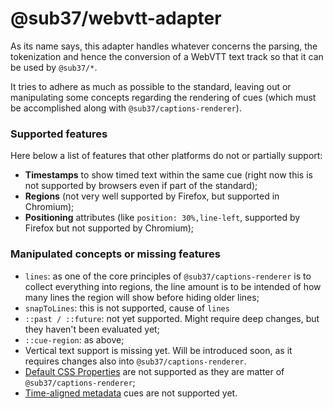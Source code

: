 # @sub37/webvtt-adapter

As its name says, this adapter handles whatever concerns the parsing, the tokenization and hence the conversion of a WebVTT text track so that it can be used by `@sub37/*`.

It tries to adhere as much as possible to the standard, leaving out or manipulating some concepts regarding the rendering of cues (which must be accomplished along with `@sub37/captions-renderer`).

### Supported features

Here below a list of features that other platforms do not or partially support:

- **Timestamps** to show timed text within the same cue (right now this is not supported by browsers even if part of the standard);
- **Regions** (not very well supported by Firefox, but supported in Chromium);
- **Positioning** attributes (like `position: 30%,line-left`, supported by Firefox but not supported by Chromium);

### Manipulated concepts or missing features

- `lines`: as one of the core principles of `@sub37/captions-renderer` is to collect everything into regions, the line amount is to be intended of how many lines the region will show before hiding older lines;
- `snapToLines`: this is not supported, cause of `lines`
- `::past / ::future`: not yet supported. Might require deep changes, but they haven't been evaluated yet;
- `::cue-region`: as above;
- Vertical text support is missing yet. Will be introduced soon, as it requires changes also into `@sub37/captions-renderer`.
- [Default CSS Properties](https://www.w3.org/TR/webvtt1/#applying-css-properties) are not supported as they are matter of `@sub37/captions-renderer`;
- [Time-aligned metadata](https://www.w3.org/TR/webvtt1/#introduction-metadata) cues are not supported yet.
